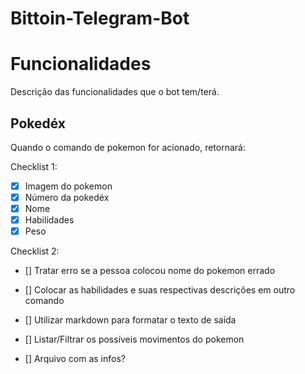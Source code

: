 # Bittoin-Telegram-Bot

# Funcionalidades

Descrição das funcionalidades que o bot tem/terá.

## Pokedéx

Quando o comando de pokemon for acionado, retornará:

Checklist 1:
- [x] Imagem do pokemon
- [x] Número da pokedéx
- [x] Nome
- [x] Habilidades
- [x] Peso

Checklist 2:
- [] Tratar erro se a pessoa colocou nome do pokemon errado
- [] Colocar as habilidades e suas respectivas descrições em outro comando
- [] Utilizar markdown para formatar o texto de saída
- [] Listar/Filtrar os possíveis movimentos do pokemon


- [] Arquivo com as infos?